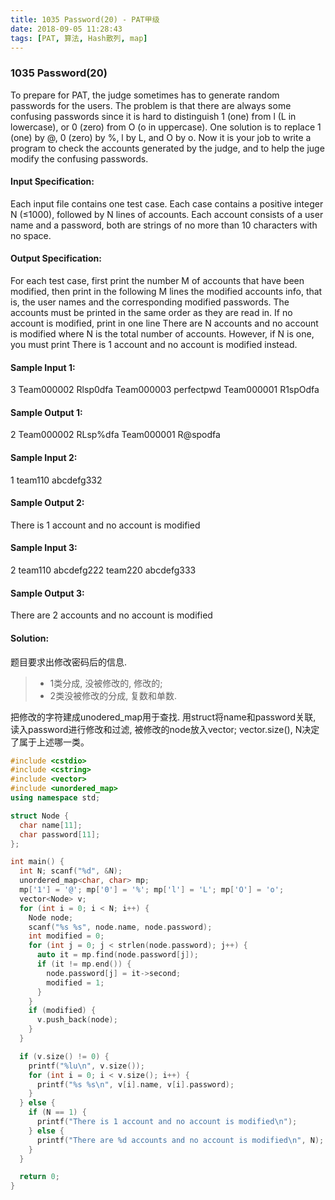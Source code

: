 ```yaml
---
title: 1035 Password(20) - PAT甲级
date: 2018-09-05 11:28:43
tags: [PAT, 算法, Hash散列, map]
---
```


### 1035 Password(20)

To prepare for PAT, the judge sometimes has to generate random passwords for the users. The problem is that there are always some confusing passwords since it is hard to distinguish 1 (one) from l (L in lowercase), or 0 (zero) from O (o in uppercase). One solution is to replace 1 (one) by @, 0 (zero) by %, l by L, and O by o. Now it is your job to write a program to check the accounts generated by the judge, and to help the juge modify the confusing passwords.

#### Input Specification:
Each input file contains one test case. Each case contains a positive integer N (≤1000), followed by N lines of accounts. Each account consists of a user name and a password, both are strings of no more than 10 characters with no space.

#### Output Specification:
For each test case, first print the number M of accounts that have been modified, then print in the following M lines the modified accounts info, that is, the user names and the corresponding modified passwords. The accounts must be printed in the same order as they are read in. If no account is modified, print in one line There are N accounts and no account is modified where N is the total number of accounts. However, if N is one, you must print There is 1 account and no account is modified instead.

#### Sample Input 1:
3
Team000002 Rlsp0dfa
Team000003 perfectpwd
Team000001 R1spOdfa

#### Sample Output 1:
2
Team000002 RLsp%dfa
Team000001 R@spodfa

#### Sample Input 2:
1
team110 abcdefg332

#### Sample Output 2:
There is 1 account and no account is modified

#### Sample Input 3:
2
team110 abcdefg222
team220 abcdefg333

#### Sample Output 3:
There are 2 accounts and no account is modified

#### Solution:

题目要求出修改密码后的信息.
> * 1类分成, 没被修改的, 修改的;
> * 2类没被修改的分成, 复数和单数. 

把修改的字符建成unodered_map用于查找.
用struct将name和password关联, 读入password进行修改和过滤, 被修改的node放入vector;
vector.size(), N决定了属于上述哪一类。


```cpp
#include <cstdio>
#include <cstring>
#include <vector>
#include <unordered_map>
using namespace std;

struct Node {
  char name[11];
  char password[11];
};

int main() {
  int N; scanf("%d", &N);
  unordered_map<char, char> mp;
  mp['1'] = '@'; mp['0'] = '%'; mp['l'] = 'L'; mp['O'] = 'o';
  vector<Node> v;
  for (int i = 0; i < N; i++) {
    Node node;
    scanf("%s %s", node.name, node.password);
    int modified = 0;
    for (int j = 0; j < strlen(node.password); j++) {
      auto it = mp.find(node.password[j]);
      if (it != mp.end()) {
        node.password[j] = it->second;
        modified = 1;
      }
    }
    if (modified) {
      v.push_back(node);
    }
  }

  if (v.size() != 0) {
    printf("%lu\n", v.size());
    for (int i = 0; i < v.size(); i++) {
      printf("%s %s\n", v[i].name, v[i].password);
    }
  } else {
    if (N == 1) {
      printf("There is 1 account and no account is modified\n");
    } else {
      printf("There are %d accounts and no account is modified\n", N);
    }
  }

  return 0;
}
```


